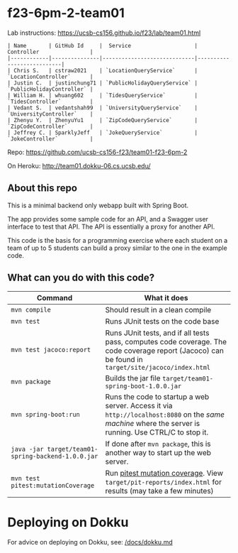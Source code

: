 # f23-6pm-2-team01

Lab instructions: <https://ucsb-cs156.github.io/f23/lab/team01.html>

```
| Name       | GitHub Id     |  Service                    | Controller                |
|------------|---------------|-----------------------------|---------------------------| 
| Chris S.   | cstraw2021    | `LocationQueryService`      | `LocationController`      |   
| Justin C.  | justinchung71 | `PublicHolidayQueryService` | `PublicHolidayController` |   
| William H. | whuang602     | `TidesQueryService`         | `TidesController`         |   
| Vedant S.  | vedantshah99  | `UniversityQueryService`    | `UniversityController`    |
| Zhenyu Y.  | ZhenyuYu1     | `ZipCodeQueryService`       | `ZipCodeController`       |
| Jeffrey C. | SparklyJeff   | `JokeQueryService`          | `JokeController`          |
```

Repo: https://github.com/ucsb-cs156-f23/team01-f23-6pm-2

On Heroku: http://team01.dokku-06.cs.ucsb.edu/

## About this repo

This is a minimal backend only webapp built with Spring Boot.

The app provides some sample code for an API, and a Swagger user interface
to test that API.  The API is essentially a proxy for another API.

This code is the basis for a programming exercise where each student on a
team of up to 5 students can build a proxy similar to the one in the example code.

## What can you do with this code?

| Command | What it does   |
|----------|---------------------------------------|
| `mvn compile` | Should result in a clean compile |
| `mvn test` | Runs JUnit tests on the code base |
| `mvn test jacoco:report` | Runs JUnit tests, and if all tests pass, computes code coverage.  The code coverage report (Jacoco) can be found in `target/site/jacoco/index.html` |
| `mvn package` | Builds the jar file `target/team01-spring-boot-1.0.0.jar` |
| `mvn spring-boot:run` | Runs the code to startup a web server.  Access it via `http://localhost:8080` on the *same machine* where the server is running.  Use CTRL/C to stop it. |
| `java -jar target/team01-spring-backend-1.0.0.jar` | If done after `mvn package`, this is another way to start up the web server.|
| `mvn test pitest:mutationCoverage` | Run [pitest mutation coverage](https://pitest.org).  View `target/pit-reports/index.html` for results (may take a few minutes)|

# Deploying on Dokku

For advice on deploying on Dokku, see: [/docs/dokku.md](/docs/dokku.md)

